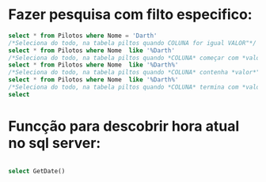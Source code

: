 # Fazer pesquisa com filto especifico:

~~~SQL
select * from Pilotos where Nome = 'Darth'
/*Seleciona do todo, na tabela piltos quando COLUNA for igual VALOR"*/ 
select * from Pilotos where Nome  like '%Darth'
/*Seleciona do todo, na tabela piltos quando *COLUNA* começar com *valor*"*/
select * from Pilotos where Nome  like '%Darth%'
/*Seleciona do todo, na tabela piltos quando *COLUNA* contenha *valor*"*/
select * from Pilotos where Nome  like '%Darth%'
/*Seleciona do todo, na tabela piltos quando *COLUNA* termina com *valor*"*/
select  

~~~

# Funcção para descobrir hora atual no sql server:

~~~SQL

select GetDate()